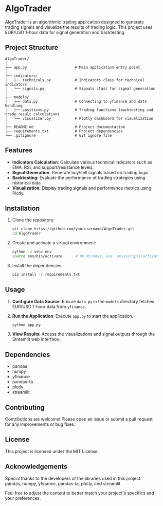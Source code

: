 # AlgoTrader

AlgoTrader is an algorithmic trading application designed to generate trading signals and visualize the results of trading logic. This project uses EUR/USD 1-hour data for signal generation and backtesting.

## Project Structure

```plaintext
AlgoTrader/
│
├── app.py                      # Main application entry point
│
├── indicators/
│   ├── technicals.py           # Indicators class for technical indicators
│   └── signals.py              # Signals class for signal generation
│
├── models/
│   ├── data.py                 # Connecting to yfinance and data handling
│   ├── positions.py            # Trading functions (backtesting and trade result calculation)
│   └── visualizer.py           # Plotly dashboard for visualization
│
├── README.md                   # Project documentation
├── requirements.txt            # Project dependencies
└── .gitignore                  # Git ignore file
```

## Features

- **Indicators Calculation**: Calculate various technical indicators such as EMA, RSI, and support/resistance levels.
- **Signal Generation**: Generate buy/sell signals based on trading logic.
- **Backtesting**: Evaluate the performance of trading strategies using historical data.
- **Visualization**: Display trading signals and performance metrics using Plotly.

## Installation

1. Clone the repository:

   ```sh
   git clone https://github.com/yourusername/AlgoTrader.git
   cd AlgoTrader
   ```

2. Create and activate a virtual environment:

   ```sh
   python -m venv env
   source env/bin/activate      # On Windows, use `env\Scripts\activate`
   ```

3. Install the dependencies:

   ```sh
   pip install -r requirements.txt
   ```

## Usage

1. **Configure Data Source**: Ensure `data.py` in the `models` directory fetches EUR/USD 1-hour data from `yfinance`.

2. **Run the Application**: Execute `app.py` to start the application.

   ```sh
   python app.py
   ```

3. **View Results**: Access the visualizations and signal outputs through the Streamlit web interface.

## Dependencies

- pandas
- numpy
- yfinance
- pandas-ta
- plotly
- streamlit

## Contributing

Contributions are welcome! Please open an issue or submit a pull request for any improvements or bug fixes.

## License

This project is licensed under the MIT License.

## Acknowledgements

Special thanks to the developers of the libraries used in this project: pandas, numpy, yfinance, pandas-ta, plotly, and streamlit.

Feel free to adjust the content to better match your project's specifics and your preferences.
